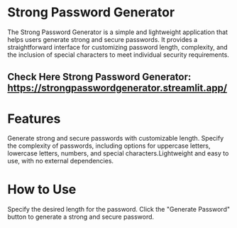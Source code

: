 # Strong Password Generator

The Strong Password Generator is a simple and lightweight application that helps users generate strong and secure passwords. It provides a straightforward interface for customizing password length, complexity, and the inclusion of special characters to meet individual security requirements.

## Check Here Strong Password Generator: https://strongpasswordgenerator.streamlit.app/

# Features

Generate strong and secure passwords with customizable length.
Specify the complexity of passwords, including options for uppercase letters, lowercase letters, numbers, and special characters.Lightweight and easy to use, with no external dependencies.

# How to Use

Specify the desired length for the password.
Click the "Generate Password" button to generate a strong and secure password.


